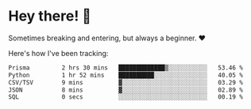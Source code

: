# Hey there! 👋
Sometimes breaking and entering, but always a beginner. ❤️

Here's how I've been tracking:
<!--START_SECTION:waka-->

```txt
Prisma         2 hrs 30 mins   █████████████▒░░░░░░░░░░░   53.46 %
Python         1 hr 52 mins    ██████████░░░░░░░░░░░░░░░   40.05 %
CSV/TSV        9 mins          ▓░░░░░░░░░░░░░░░░░░░░░░░░   03.29 %
JSON           8 mins          ▓░░░░░░░░░░░░░░░░░░░░░░░░   02.89 %
SQL            0 secs          ░░░░░░░░░░░░░░░░░░░░░░░░░   00.19 %
```

<!--END_SECTION:waka-->
